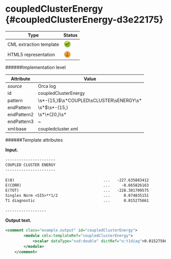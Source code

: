 # coupledClusterEnergy {#coupledClusterEnergy-d3e22175}


| Type                                                                                                                                                | Status                                                                                                                                              |
|----|----|
| CML extraction template                                                                                                                             | ![](/imgs/Total.png)                                                                                                                                |
| HTML5 representation                                                                                                                                | ![](/imgs/Partial.png)                                                                                                                              |

######Implementation level

| Attribute                                                                                                                                           | Value                                                                                                                                               |
|----|----|
| *source*                                                                                                                                            | Orca log                                                                                                                                            |
| id                                                                                                                                                  | coupledClusterEnergy                                                                                                                                |
| pattern                                                                                                                                             | \\s\*-{15,}\$\\s\*COUPLED\\sCLUSTER\\sENERGY\\s\*                                                                                                   |
| endPattern                                                                                                                                          | \\s\*\$\\s\*-{15,}                                                                                                                                  |
| endPattern2                                                                                                                                         | \\s\*\\\*{20,}\\s\*                                                                                                                                 |
| endPattern3                                                                                                                                         | \~                                                                                                                                                  |
| xml:base                                                                                                                                            | coupledcluster.xml                                                                                                                                  |

######Template attributes

**Input.**

    ----------------------
    COUPLED CLUSTER ENERGY
    ----------------------

    E(0)                                       ...   -227.635883412
    E(CORR)                                    ...     -0.665826163
    E(TOT)                                     ...   -228.301709575
    Singles Norm <SIS>**1/2                    ...      0.074835151
    T1 diagnostic                              ...      0.015275661

    ------------------
        

**Output text.**

```xml
<comment class="example.output" id="coupledClusterEnergy">
        <module cmlx:templateRef="coupledClusterEnergy">
            <scalar dataType="xsd:double" dictRef="o:t1diag">0.015275661</scalar>
        </module> 
    </comment>
```

